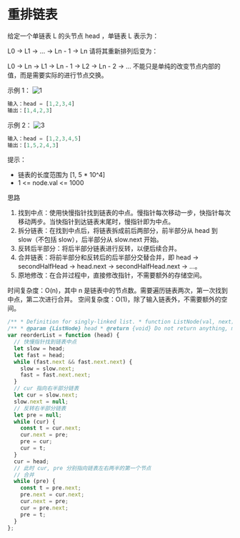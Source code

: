 # 重排链表

给定一个单链表 L 的头节点 head ，单链表 L 表示为：

L0 → L1 → … → Ln - 1 → Ln
请将其重新排列后变为：

L0 → Ln → L1 → Ln - 1 → L2 → Ln - 2 → …
不能只是单纯的改变节点内部的值，而是需要实际的进行节点交换。

示例 1：
![1](https://pic.leetcode-cn.com/1626420311-PkUiGI-image.png)

```js
输入：head = [1,2,3,4]
输出：[1,4,2,3]
```

示例 2：
![3](https://pic.leetcode-cn.com/1626420320-YUiulT-image.png)

```js
输入：head = [1,2,3,4,5]
输出：[1,5,2,4,3]
```

提示：

- 链表的长度范围为 [1, 5 * 10^4]
- 1 <= node.val <= 1000

思路

1. 找到中点：使用快慢指针找到链表的中点。慢指针每次移动一步，快指针每次移动两步。当快指针到达链表末尾时，慢指针即为中点。
2. 拆分链表：在找到中点后，将链表拆成前后两部分，前半部分从 head 到 slow（不包括 slow），后半部分从 slow.next 开始。
3. 反转后半部分：将后半部分链表进行反转，以便后续合并。
4. 合并链表：将前半部分和反转后的后半部分交替合并，即 head -> secondHalfHead -> head.next -> secondHalfHead.next -> ...。
5. 原地修改：在合并过程中，直接修改指针，不需要额外的存储空间。

时间复杂度：O(n)，其中 n 是链表中的节点数。需要遍历链表两次，第一次找到中点，第二次进行合并。
空间复杂度：O(1)，除了输入链表外，不需要额外的空间。

```js
/** * Definition for singly-linked list. * function ListNode(val, next) { * this.val = (val===undefined ? 0 : val) * this.next = (next===undefined ? null : next) * } */
/** * @param {ListNode} head * @return {void} Do not return anything, modify head in-place instead. */
var reorderList = function (head) {
  // 快慢指针找到链表中点
  let slow = head;
  let fast = head;
  while (fast.next && fast.next.next) {
    slow = slow.next;
    fast = fast.next.next;
  }
  // cur 指向右半部分链表
  let cur = slow.next;
  slow.next = null;
  // 反转右半部分链表
  let pre = null;
  while (cur) {
    const t = cur.next;
    cur.next = pre;
    pre = cur;
    cur = t;
  }
  cur = head;
  // 此时 cur, pre 分别指向链表左右两半的第一个节点
  // 合并
  while (pre) {
    const t = pre.next;
    pre.next = cur.next;
    cur.next = pre;
    cur = pre.next;
    pre = t;
  }
};
```
